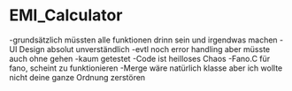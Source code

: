 # EMI_Calculator
-grundsätzlich müssten alle funktionen drinn sein und irgendwas machen
-UI Design absolut unverständlich 
-evtl noch error handling aber müsste auch ohne gehen
-kaum getestet
-Code ist heilloses Chaos
-Fano.C für fano, scheint zu funktionieren
-Merge wäre natürlich klasse aber ich wollte nicht deine ganze Ordnung zerstören
